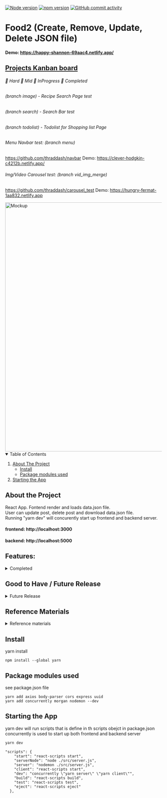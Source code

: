 [![Node version][node-shield]][node-url]
[![npm version][npm-shield]][npm-url]
[![GitHub commit activity][commits-shield]][commits-url]

# Food2 (Create, Remove, Update, Delete JSON file)  
#### Demo: https://happy-shannon-69aac4.netlify.app/   
## [Projects Kanban board](https://github.com/thraddash/food2/projects/1) 
###### 📕 Hard  📙 Mid  📘 InProgress  📗 Completed  

###### (branch image) - Recipe Search Page test   
###### (branch search) - Search Bar test   
###### (branch todolist) - Todolist for Shopping list Page   
###### Menu Navbar test: (branch menu) 
https://github.com/thraddash/navbar Demo: https://clever-hodgkin-c4212b.netlify.app/   
###### Img/Video Carousel test: (branch vid_img_merge)   
https://github.com/thraddash/carousel_test Demo: https://hungry-fermat-1aa832.netlify.app   


<img src="https://github.com/thraddash/food2/blob/master/src/images/mockup.png" width="800" title="Mockup">

<!-- TABLE OF CONTENTS -->
<details open="open">
  <summary>Table of Contents</summary>
  <ol>
    <li>
      <a href="#about-the-project">About The Project</a>
      <ul>
        <li><a href="#install">Install</a></li>
        <li><a href="#package-modules-used">Package modules used</a></li>
      </ul>
    </li>
    <li><a href="#starting-the-app">Starting the App</a></li>
  </ol>
</details>

## About the Project
React App. Fontend render and loads data.json file.   
User can update post, delete post and download data.json file.    
Running "yarn dev" will concurently start up frontend and backend server.  

#### frontend: http://localhost:3000  
#### backend: http://localhost:5000  
   
## Features:
<details>
  <summary> Completed </summary>
  
  
- Ability to download data.json file (DONE)
- Add 3rd argument to JSON.stringify, to represent the space indentation level for easy of reading (DONE)
<details>
  <summary> data.json </summary>
  
```json 
[
  {
    "id": "18a34f20-bc30-11eb-b83d-13213367ae36",
    "title": "hello",
    "content": "world"
  },
  {
    "id": "00d4fd70-bc31-11eb-806e-4119ef39d572",
    "title": "aa",
    "content": "aa"
  }
]
```
</details>

- update index.css to parse json file with newlines (DONE)     
(issue came up when copying and pasting list of ingredients in textbox)   
```
p {
  white-space: pre-wrap;
}
```
- local storage, file designation (DONE) 
- separate features into components (DONE)
- add menu bar (DONE)
- add search bar (DONE)
- add component to play video files (DONE)   
- add placeholder image (DONE)
</details>

## Good to Have / Future Release 
<details>
  <summary> Future Release </summary>
  
- form validation (text, img size/type)
- multi image upload or dropzone    
- onClick + to add additional textfields and append to json file
- autoscroll user to top of page when making updates or pops up new window   
- delete local files (image/video) server side   
- reverse order data.json, latest recipe changes will be displayed first    
</details>

## Reference Materials

<details>
  <summary> Reference materials </summary>

CRUD   
https://www.youtube.com/watch?v=lFkBk3f6Xww&ab_channel=WebStylePress   

TodoList revamp   
https://www.youtube.com/watch?v=pCA4qpQDZD8&ab_channel=DevEd   
  
MERN (Mongodb, express, react, node)      
https://medium.com/swlh/how-to-create-your-first-mern-mongodb-express-js-react-js-and-node-js-stack-7e8b20463e66
https://medium.com/@rajat_sehgal/create-your-first-react-application-with-express-and-mongodb-e4aa34cacb20   

Recipe form   
https://codesandbox.io/s/vigilant-swanson-b6dmq?file=/src/NewRecipeForm.jsx   
  
dropzone   
https://codesandbox.io/s/removable-drop-zone-82km9?file=/src/App.js   

group json file   
https://stackoverflow.com/questions/55478962/groupby-json-data-then-map-in-react-component   
  
parsing json   
https://www.youtube.com/watch?v=MQhpMIzCAC8&ab_channel=JavaScriptMastery   
  
Template UI Reference   
https://codeburst.io/full-stack-adventure-weekly-meal-prep-with-a-custom-blue-apron-recipe-api-d8ff4b29bc39  
  
  
```
outJSON= [ {team: "TeamA",name: "Ahmed",field3:"val3"}, {team: "TeamB",name: "Ahmed",field3:"val43"}, {team: "TeamA",name: "Ahmed",field3:"val55"} ]

var groupBy = function(xs, key) {
  return xs.reduce(function(rv, x) {
    (rv[x[key]] = rv[x[key]] || []).push(x);
    return rv;
  }, {});
};
var groubedByTeam=groupBy(outJSON, 'team')
console.log(groubedByTeam);
```
  
How to access nested JSON object Inside Array in react js   
https://medium.com/officialrajdeepsingh/how-to-access-nested-json-object-inside-array-in-react-js-c00cef3c252c   

React File Uploader with Express   
https://www.youtube.com/watch?v=b6Oe2puTdMQ&ab_channel=TraversyMedia   

Google API upload/delete/create    
https://www.youtube.com/watch?v=1y0-IfRW114&ab_channel=yoursTRULY   

How-to-pass-data-between-react-components   
https://www.pluralsight.com/guides/how-to-pass-data-between-react-components   
  
SVG   
```HTML
<svg id="fork-icon" width="24" height="24" viewBox="0 0 24 24">
<path d="M11 9H9V2H7v7H5V2H3v7c0 2.12 1.66 3.84 3.75 3.97V22h2.5v-9.03C11.34 12.84 13 11.12 13 9V2h-2v7zm5-3v8h2.5v8H21V2c-2.76 0-5 2.24-5 4z" fill="currentColor"></path>
</svg>    
    
<svg id="time-icon" width="24" height="24" viewBox="0 0 24 24">
<path d="M22 5.72l-4.6-3.86-1.29 1.53 4.6 3.86L22 5.72zM7.88 3.39L6.6 1.86 2 5.71l1.29 1.53 4.59-3.85zM12.5 8H11v6l4.75 2.85.75-1.23-4-2.37V8zM12 4c-4.97 0-9 4.03-9 9s4.02 9 9 9c4.97 0 9-4.03 9-9s-4.03-9-9-9zm0 16c-3.87 0-7-3.13-7-7s3.13-7 7-7 7 3.13 7 7-3.13 7-7 7z" fill="currentColor"></path>
</svg>
```  
</details>

## Install 
yarn install  
```
npm install --global yarn
```

## Package modules used
see package.json file  
```
yarn add axios body-parser cors express uuid
yarn add concurrently morgan nodemon --dev
```

## Starting the App
yarn dev will run scripts that is define in th scripts obejct in package.json  
concurrently is used to start up both frontend and backend server  
```sh
yarn dev
```

```node
"scripts": {
    "start": "react-scripts start",
    "serverNode": "node ./src/server.js",
    "server": "nodemon ./src/server.js",
    "client": "react-scripts start",
    "dev": "concurrently \"yarn server\" \"yarn client\"",
    "build": "react-scripts build",
    "test": "react-scripts test",
    "eject": "react-scripts eject"
  },
 ```

<!-- MARKDOWN LINKS & IMAGES -->
[node-shield]: https://img.shields.io/badge/node-v14.15.5-blue
[node-url]: https://nodejs.org/
[npm-shield]: https://img.shields.io/badge/npm-v6.14.11-orange
[npm-url]: https://www.npmjs.com/package/npm-install
[commits-shield]: https://img.shields.io/badge/commits-112-green.svg
[commits-url]: https://img.shields.io/github/commit-activity/y/thraddash/food2
[product-screenshot]: /src/images/
